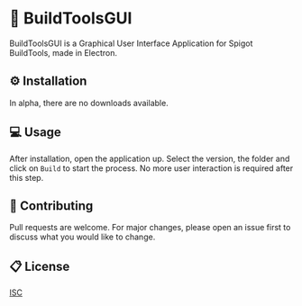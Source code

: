 # 🧱 BuildToolsGUI

BuildToolsGUI is a Graphical User Interface Application for Spigot BuildTools, made in Electron.

## ⚙️ Installation

In alpha, there are no downloads available.

## 💻 Usage

After installation, open the application up. Select the version, the folder and click on `Build` to start the process. No more user interaction is required after this step.

## 💾 Contributing

Pull requests are welcome. For major changes, please open an issue first to discuss what you would like to change.

## 📋 License

[ISC](https://choosealicense.com/licenses/isc/)

